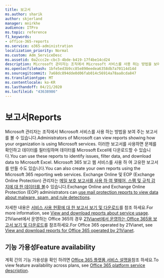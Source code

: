 ```yaml
---
title: 보고서
ms.author: sharik
author: skjerland
manager: mnirkhe
audience: ITPro
ms.topic: reference
f1_keywords:
- office-365-reports
ms.service: o365-administration
localization_priority: Normal
ms.custom: Adm_ServiceDesc
ms.assetid: 0a2ccc2e-cbc3-4bde-b419-17f4be14cd24
description: Microsoft 관리자는 조직에서 Microsoft 서비스를 사용 하는 방법을 보여 주는 보고서를 볼 수 있습니다. 이러한 보고서를 사용하면 문제를 확인하고 데이터를 필터링하며 데이터를 Microsoft Excel에 다운로드할 수 있습니다. Microsoft 365 보고 웹 서비스를 사용 하 여 고유한 보고서를 만들 수도 있습니다. Exchange Online 및 EOP (Exchange Online Protection) 관리자는 메일 보호 보고서를 사용 하 여 맬웨어, 스팸 및 규칙 감지에 대 한 데이터를 볼 수 있습니다.
ms.openlocfilehash: 1bfe5ed3b9cc85e890eedea6358db7a70114d14d
ms.sourcegitcommit: 7a68dc894dde0d06fab014c56914a78aa8cda847
ms.translationtype: MT
ms.contentlocale: ko-KR
ms.lasthandoff: 04/21/2020
ms.locfileid: "43638986"
---
```

# <a name="reports"></a><span data-ttu-id="5f58e-106">보고서</span><span class="sxs-lookup"><span data-stu-id="5f58e-106">Reports</span></span>

<span data-ttu-id="5f58e-107">Microsoft 관리자는 조직에서 Microsoft 서비스를 사용 하는 방법을 보여 주는 보고서를 볼 수 있습니다.</span><span class="sxs-lookup"><span data-stu-id="5f58e-107">Administrators of Microsoft can view reports showing how your organization is using Microsoft services.</span></span> <span data-ttu-id="5f58e-108">이러한 보고서를 사용하면 문제를 확인하고 데이터를 필터링하며 데이터를 Microsoft Excel에 다운로드할 수 있습니다.</span><span class="sxs-lookup"><span data-stu-id="5f58e-108">You can use these reports to identify issues, filter data, and download data to Microsoft Excel.</span></span> <span data-ttu-id="5f58e-109">Microsoft 365 보고 웹 서비스를 사용 하 여 고유한 보고서를 만들 수도 있습니다.</span><span class="sxs-lookup"><span data-stu-id="5f58e-109">You can also create your own reports using the Microsoft 365 reporting web services.</span></span> <span data-ttu-id="5f58e-110">Exchange Online 및 EOP (Exchange Online Protection) 관리자는 [메일 보호 보고서를 사용 하 여 맬웨어, 스팸 및 규칙 감지에 대 한 데이터를 볼](https://go.microsoft.com/fwlink/p/?LinkId=401102)수 있습니다.</span><span class="sxs-lookup"><span data-stu-id="5f58e-110">Exchange Online and Exchange Online Protection (EOP) administrators can [use mail protection reports to view data about malware, spam, and rule detections](https://go.microsoft.com/fwlink/p/?LinkId=401102).</span></span>
  
<span data-ttu-id="5f58e-111">자세한 내용은 [서비스 사용 현황에 대 한 보고서 보기 및 다운로드](https://go.microsoft.com/fwlink/p/?LinkID=270182)를 참조 하세요.</span><span class="sxs-lookup"><span data-stu-id="5f58e-111">For more information, see [View and download reports about service usage](https://go.microsoft.com/fwlink/p/?LinkID=270182).</span></span> <span data-ttu-id="5f58e-112">21Vianet에서 운영하는 Office 365의 경우 [21Vianet에서 운영하는 Office 365용 보고서 보기 및 다운로드](https://go.microsoft.com/fwlink/?LinkID=733348&amp;clcid=0x409)를 참조하세요.</span><span class="sxs-lookup"><span data-stu-id="5f58e-112">For Office 365 operated by 21Vianet, see [View and download reports for Office 365 operated by 21Vianet](https://go.microsoft.com/fwlink/?LinkID=733348&amp;clcid=0x409).</span></span>
  
## <a name="feature-availability"></a><span data-ttu-id="5f58e-113">기능 가용성</span><span class="sxs-lookup"><span data-stu-id="5f58e-113">Feature availability</span></span>

<span data-ttu-id="5f58e-114">계획 간의 기능 가용성을 확인 하려면 [Office 365 플랫폼 서비스 설명을](office-365-platform-service-description.md)참조 하세요.</span><span class="sxs-lookup"><span data-stu-id="5f58e-114">To view feature availability across plans, see [Office 365 platform service description](office-365-platform-service-description.md).</span></span>
  

